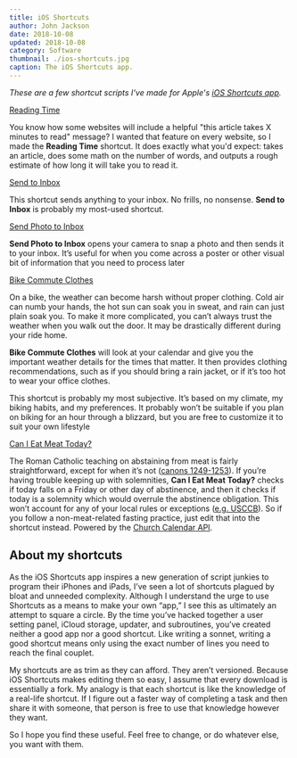 ```yaml
---
title: iOS Shortcuts
author: John Jackson
date: 2018-10-08
updated: 2018-10-08
category: Software
thumbnail: ./ios-shortcuts.jpg
caption: The iOS Shortcuts app.
---
```

*These are a few shortcut scripts I've made for Apple's [iOS Shortcuts app](https://itunes.apple.com/app/shortcuts/id915249334).*

<div class="wp-block-button aligncenter download"><a class="wp-block-button__link" href="https://www.icloud.com/shortcuts/4f45e05a8049416a929bf7996ae2a982">Reading Time</a></div>

You know how some websites will include a helpful "this article takes X minutes to read" message? I wanted that feature on every website, so I made the **Reading Time** shortcut. It does exactly what you'd expect: takes an article, does some math on the number of words, and outputs a rough estimate of how long it will take you to read it.

<div class="wp-block-button aligncenter download"><a class="wp-block-button__link" href="https://www.icloud.com/shortcuts/ebf2aff419154f4ca6d67df8bda759fd">Send to Inbox</a></div>

This shortcut sends anything to your inbox. No frills, no nonsense. **Send to Inbox** is probably my most-used shortcut.

<div class="wp-block-button aligncenter download"><a class="wp-block-button__link" href="https://www.icloud.com/shortcuts/6d8fa1d9f22041a6a25018a0acf23168">Send Photo to Inbox</a></div>

**Send Photo to Inbox** opens your camera to snap a photo and then sends it to your inbox. It’s useful for when you come across a poster or other visual bit of information that you need to process later

<div class="wp-block-button aligncenter download"><a class="wp-block-button__link" href="https://www.icloud.com/shortcuts/0258ae7edb614817810efbb01e9c0724">Bike Commute Clothes</a></div>

<!--![A screenshot of “Bike Commute Clothes” shortcut.](./ios-shortcuts-bike.jpg)-->

On a bike, the weather can become harsh without proper clothing. Cold air can numb your hands, the hot sun can soak you in sweat, and rain can just plain soak you. To make it more complicated,  you can’t always trust the weather when you walk out the door. It may be drastically different during your ride home.

**Bike Commute Clothes** will look at your calendar and give you the important weather details for the times that matter. It then provides clothing recommendations, such as if you should bring a rain jacket, or if it’s too hot to wear your office clothes.

This shortcut is probably my most subjective. It’s based on my climate, my biking habits, and my preferences. It probably won’t be suitable if you plan on biking for an hour through a blizzard, but you are free to customize it to suit your own lifestyle


<div class="wp-block-button aligncenter download"><a class="wp-block-button__link" href="https://www.icloud.com/shortcuts/db9ab1f8015343acad7a626a4a856f3e">Can I Eat Meat Today?</a></div>

The Roman Catholic teaching on abstaining from meat is fairly straightforward, except for when it’s not ([canons 1249-1253](http://www.vatican.va/archive/ENG1104/__P4O.HTM)). If you’re having trouble keeping up with solemnities, **Can I Eat Meat Today?** checks if today falls on a Friday or other day of abstinence, and then it checks if today is a solemnity which would overrule the abstinence obligation. This won’t account for any of your local rules or exceptions ([e.g. USCCB](http://www.usccb.org/issues-and-action/take-action-now/call-to-prayer/call-to-prayer-fast.cfm)). So if you follow a non-meat-related fasting practice, just edit that into the shortcut instead. Powered by the [Church Calendar API](http://calapi.inadiutorium.cz/).

## About my shortcuts

As the iOS Shortcuts app inspires a new generation of script junkies to program their iPhones and iPads, I’ve seen a lot of shortcuts plagued by bloat and unneeded complexity. Although I understand the urge to use Shortcuts as a means to make your own “app,” I see this as ultimately an attempt to square a circle. By the time you’ve hacked together a user setting panel, iCloud storage, updater, and subroutines, you’ve created neither a good app nor a good shortcut. Like writing a sonnet, writing a good shortcut means only using the exact number of lines you need to reach the final couplet.

My shortcuts are as trim as they can afford. They aren’t versioned. Because iOS Shortcuts makes editing them so easy, I assume that every download is essentially a fork. My analogy is that each shortcut is like the knowledge of a real-life shortcut. If I figure out a faster way of completing a task and then share it with someone, that person is free to use that knowledge however they want. 

So I hope you find these useful. Feel free to change, or do whatever else, you want with them.